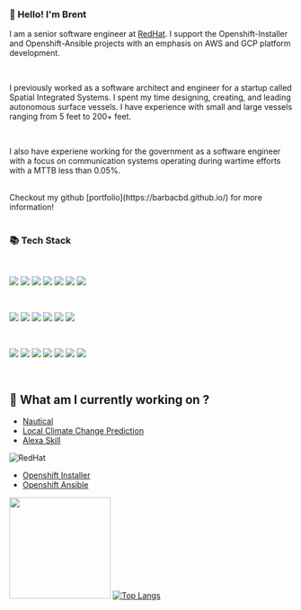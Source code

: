 ### 👋 Hello! I'm Brent

I am a senior software engineer at [RedHat](https://www.redhat.com). I support the Openshift-Installer and Openshift-Ansible projects with an emphasis on AWS and GCP platform development.

<br>

I previously worked as a software architect and engineer for a startup called Spatial Integrated Systems. I spent my time designing, creating, and leading autonomous surface vessels. I have experience with small and large vessels ranging from 5 feet to 200+ feet. 

<br>

I also have experiene working for the government as a software engineer with a focus on communication systems operating during wartime efforts with a MTTB less than 0.05%.


<br>
Checkout my github [portfolio](https://barbacbd.github.io/) for more information!
<br> <br>

### 📚 Tech Stack

<br>

[<img src="https://img.shields.io/badge/Python-FFD43B?style=for-the-badge&logo=python&logoColor=blue">](https://img.shields.io/badge/Python-FFD43B?style=for-the-badge&logo=python&logoColor=blue) [<img src="https://img.shields.io/badge/GNU%20Bash-4EAA25?style=for-the-badge&logo=GNU%20Bash&logoColor=white">](https://img.shields.io/badge/GNU%20Bash-4EAA25?style=for-the-badge&logo=GNU%20Bash&logoColor=white) [<img src="https://img.shields.io/badge/Go-00ADD8?style=for-the-badge&logo=go&logoColor=white">](https://img.shields.io/badge/Go-00ADD8?style=for-the-badge&logo=go&logoColor=white) [<img src=" 	https://img.shields.io/badge/C-00599C?style=for-the-badge&logo=c&logoColor=white">]( 	https://img.shields.io/badge/C-00599C?style=for-the-badge&logo=c&logoColor=white) [<img src="https://img.shields.io/badge/C%2B%2B-00599C?style=for-the-badge&logo=c%2B%2B&logoColor=white">](https://img.shields.io/badge/C%2B%2B-00599C?style=for-the-badge&logo=c%2B%2B&logoColor=white) [<img src="https://img.shields.io/badge/Ansible-000000?style=for-the-badge&logo=ansible&logoColor=white">](https://img.shields.io/badge/Ansible-000000?style=for-the-badge&logo=ansible&logoColor=white) [<img src="https://img.shields.io/badge/Terraform-7B42BC?style=for-the-badge&logo=terraform&logoColor=white">](https://img.shields.io/badge/Terraform-7B42BC?style=for-the-badge&logo=terraform&logoColor=white)

<br>

[<img src="https://img.shields.io/badge/Amazon_AWS-FF9900?style=for-the-badge&logo=amazonaws&logoColor=white">](https://img.shields.io/badge/Amazon_AWS-FF9900?style=for-the-badge&logo=amazonaws&logoColor=white) [<img src="https://img.shields.io/badge/Google_Cloud-4285F4?style=for-the-badge&logo=google-cloud&logoColor=white">](https://img.shields.io/badge/Google_Cloud-4285F4?style=for-the-badge&logo=google-cloud&logoColor=white) [<img src="https://img.shields.io/badge/GitHub_Actions-2088FF?style=for-the-badge&logo=github-actions&logoColor=white">](https://img.shields.io/badge/GitHub_Actions-2088FF?style=for-the-badge&logo=github-actions&logoColor=white) [<img src="https://img.shields.io/badge/GitHub-100000?style=for-the-badge&logo=github&logoColor=white">](https://img.shields.io/badge/GitHub-100000?style=for-the-badge&logo=github&logoColor=white) [<img src="https://img.shields.io/badge/GitLab-330F63?style=for-the-badge&logo=gitlab&logoColor=white">](https://img.shields.io/badge/GitLab-330F63?style=for-the-badge&logo=gitlab&logoColor=white) [<img src="https://img.shields.io/badge/Docker-2CA5E0?style=for-the-badge&logo=docker&logoColor=white">](https://img.shields.io/badge/Docker-2CA5E0?style=for-the-badge&logo=docker&logoColor=white)

<br>

[<img src="https://img.shields.io/badge/R-276DC3?style=for-the-badge&logo=r&logoColor=white">](https://img.shields.io/badge/R-276DC3?style=for-the-badge&logo=r&logoColor=white) [<img src="https://img.shields.io/badge/LaTeX-47A141?style=for-the-badge&logo=LaTeX&logoColor=white">](https://img.shields.io/badge/LaTeX-47A141?style=for-the-badge&logo=LaTeX&logoColor=white) [<img src="https://img.shields.io/badge/JavaScript-323330?style=for-the-badge&logo=javascript&logoColor=F7DF1E">](https://img.shields.io/badge/JavaScript-323330?style=for-the-badge&logo=javascript&logoColor=F7DF1E) [<img src="https://img.shields.io/badge/Lua-2C2D72?style=for-the-badge&logo=lua&logoColor=white">](https://img.shields.io/badge/Lua-2C2D72?style=for-the-badge&logo=lua&logoColor=white) [<img src="https://img.shields.io/badge/SQLite-07405E?style=for-the-badge&logo=sqlite&logoColor=white">](https://img.shields.io/badge/SQLite-07405E?style=for-the-badge&logo=sqlite&logoColor=white) [<img src="https://img.shields.io/badge/MySQL-005C84?style=for-the-badge&logo=mysql&logoColor=white">](https://img.shields.io/badge/MySQL-005C84?style=for-the-badge&logo=mysql&logoColor=white) [<img src="https://img.shields.io/badge/CMake-064F8C?style=for-the-badge&logo=cmake&logoColor=white">](https://img.shields.io/badge/CMake-064F8C?style=for-the-badge&logo=cmake&logoColor=white)

<br>

## 🔭 What am I currently working on ?

- [Nautical](https://github.com/barbacbd/nautical)
- [Local Climate Change Prediction](https://github.com/barbacbd/predictor)
- [Alexa Skill](https://github.com/barbacbd/alexa-buoys)

![RedHat](https://img.shields.io/badge/Red%20Hat-EE0000?style=for-the-badge&logo=redhat&logoColor=white)

- [Openshift Installer](https://github.com/barbacbd/installer)
- [Openshift Ansible](https://github.com/barbacbd/openshift-ansible)


<img height="180em" src="https://github-readme-stats.vercel.app/api?username=barbacbd&show_icons=true&hide_border=true&&count_private=true&include_all_commits=true" /> [![Top Langs](https://github-readme-stats.vercel.app/api/top-langs/?username=barbacbd&layout=compact)](https://github.com/barbacbd/github-readme-stats)


<!--
**barbacbd/barbacbd** is a ✨ _special_ ✨ repository because its `README.md` (this file) appears on your GitHub profile.

Here are some ideas to get you started:

- 🔭 I’m currently working on ...
- 🌱 I’m currently learning ...
- 👯 I’m looking to collaborate on ...
- 🤔 I’m looking for help with ...
- 💬 Ask me about ...
- 📫 How to reach me: ...
- 😄 Pronouns: ...
- ⚡ Fun fact: ...
-->
